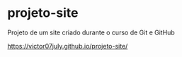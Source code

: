 # projeto-site
 Projeto de um site criado durante o curso de Git e GitHub

https://victor07july.github.io/projeto-site/
